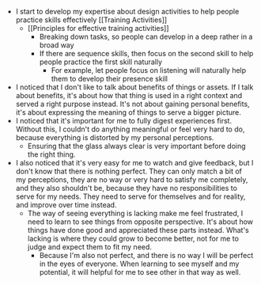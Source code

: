 - I start to develop my expertise about design activities to help people practice skills effectively [[Training Activities]]
    - [[Principles for effective training activities]]
        - Breaking down tasks, so people can develop in a deep rather in a broad way
        - If there are sequence skills, then focus on the second skill to help people practice the first skill naturally
            - For example, let people focus on listening will naturally help them to develop their presence skill
- I noticed that I don't like to talk about benefits of things or assets. If I talk about benefits, it's about how that thing is used in a right context and served a right purpose instead. It's not about gaining personal benefits, it's about expressing the meaning of things to serve a bigger picture.
- I noticed that it's important for me to fully digest experiences first. Without this, I couldn't do anything meaningful or feel very hard to do, because everything is distorted by my personal perceptions. 
    - Ensuring that the glass always clear is very important before doing the right thing.
- I also noticed that it's very easy for me to watch and give feedback, but I don't know that there is nothing perfect. They can only match a bit of my perceptions, they are no way or very hard to satisfy me completely, and they also shouldn't be, because they have no responsibilities to serve for my needs. They need to serve for themselves and for reality, and improve over time instead.
    - The way of seeing everything is lacking make me feel frustrated, I need to learn to see things from opposite perspective. It's about how things have done good and appreciated these parts instead. What's lacking is where they could grow to become better, not for me to judge and expect them to fit my need.
        - Because I'm also not perfect, and there is no way I will be perfect in the eyes of everyone. When learning to see myself and my potential, it will helpful for me to see other in that way as well.
